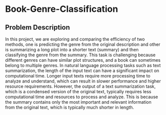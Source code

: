 # Book-Genre-Classification

## Problem Description
In this project, we are exploring and comparing the efficiency of two methods, one is predicting the genre from the original description and other is summarizing a long plot into a shorter text (summary) and then classifying the genre from the summary. This task is challenging because different genres can have similar plot structures, and a book can sometimes belong to multiple genres. In natural language processing tasks such as text summarization, the length of the input text can have a significant impact on computational time. Longer input texts require more processing time to analyze and understand, which can result in slower performance and higher resource requirements. However, the output of a text summarization task, which is a condensed version of the original text, typically requires less computational time and resources to process and analyze. This is because the summary contains only the most important and relevant information from the original text, which is typically much shorter in length.
